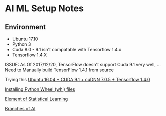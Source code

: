 # AI ML Setup Notes

## Environment
- Ubuntu 17.10
- Python 3
- Cuda 8.0 - 9.1 isn't compatable with Tensorflow 1.4.x
- Tensorflow 1.4.X


ISSUE: As Of 2017/12/20, TensorFlow doesn't support Cuda 9.1 very well, ... Need to Manually build TensorFlow 1.4.1 from source

Trying this [Ubuntu 16.04 + CUDA 9.1 + cuDNN 7.0.5 + Tensorflow 1.4.0](http://tyokota.hatenablog.com/entry/2017/12/20/170451)

[Installing Python Wheel (whl) files](https://stackoverflow.com/questions/27885397/how-do-i-install-a-python-package-with-a-whl-file)

[Element of Statistical Learning](http://web.stanford.edu/~hastie/ElemStatLearn/)

[Branches of AI](http://www-formal.stanford.edu/jmc/whatisai/node2.html)
